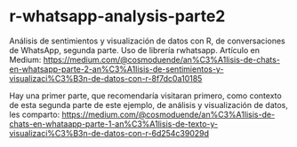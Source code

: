 # r-whatsapp-analysis-parte2
Análisis de sentimientos y visualización de datos con R, de conversaciones de WhatsApp, segunda parte. Uso de librería rwhatsapp. Artículo en Medium: https://medium.com/@cosmoduende/an%C3%A1lisis-de-chats-en-whatsapp-parte-2-an%C3%A1lisis-de-sentimientos-y-visualizaci%C3%B3n-de-datos-con-r-8f7dc0a10185


Hay una primer parte, que recomendaría visitaran primero, como contexto de esta segunda parte de este ejemplo, de análisis y visualización de datos, les comparto: https://medium.com/@cosmoduende/an%C3%A1lisis-de-chats-en-whataapp-parte-1-an%C3%A1lisis-de-texto-y-visualizaci%C3%B3n-de-datos-con-r-6d254c39029d
